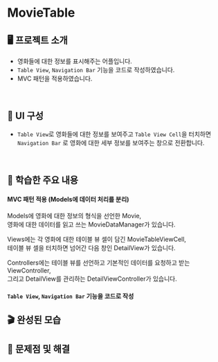 # MovieTable

## 🖥️ 프로젝트 소개

- 영화들에 대한 정보를 표시해주는 어플입니다.
- `Table View`, `Navigation Bar` 기능을 코드로 작성하였습니다. 
- MVC 패턴을 적용하였습니다.

<br>

## 👀 UI 구성

- `Table View`로 영화들에 대한 정보를 보여주고 `Table View Cell`을 터치하면 `Navigation Bar` 로 영화에 대한 세부 정보를 보여주는 창으로 전환합니다.

<br>

## 📌 학습한 주요 내용
#### MVC 패턴 적용 (Models에 데이터 처리를 분리)
Models에 영화에 대한 정보의 형식을 선언한 Movie,   
영화에 대한 데이터를 읽고 쓰는 MovieDataManager가 있습니다.   

Views에는 각 영화에 대한 테이블 뷰 셀이 담긴 MovieTableViewCell,       
테이블 뷰 셀을 터치하면 넘어간 다음 창인 DetailView가 있습니다.   

Controllers에는 테이블 뷰를 선언하고 기본적인 데이터를 요청하고 받는 ViewController,    
그리고 DetailView를 관리하는 DetailViewController가 있습니다.


#### `Table View`, `Navigation Bar` 기능을 코드로 작성



## 🎬 완성된 모습


## 🙉 문제점 및 해결

